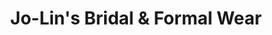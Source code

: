 ---
title: "Jo-Lin's Bridal & Formal Wear"
url: /irmo/jo-lins-bridal-and-formal-wear/
shop: clothes
---